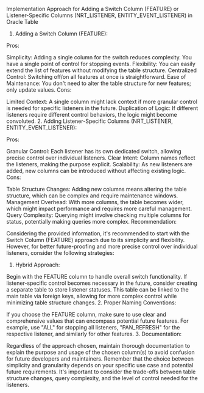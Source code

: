 Implementation Approach for Adding a Switch Column (FEATURE) or Listener-Specific Columns (NRT_LISTENER, ENTITY_EVENT_LISTENER) in Oracle Table

1. Adding a Switch Column (FEATURE):

Pros:

Simplicity: Adding a single column for the switch reduces complexity. You have a single point of control for stopping events.
Flexibility: You can easily extend the list of features without modifying the table structure.
Centralized Control: Switching off/on all features at once is straightforward.
Ease of Maintenance: You don't need to alter the table structure for new features; only update values.
Cons:

Limited Context: A single column might lack context if more granular control is needed for specific listeners in the future.
Duplication of Logic: If different listeners require different control behaviors, the logic might become convoluted.
2. Adding Listener-Specific Columns (NRT_LISTENER, ENTITY_EVENT_LISTENER):

Pros:

Granular Control: Each listener has its own dedicated switch, allowing precise control over individual listeners.
Clear Intent: Column names reflect the listeners, making the purpose explicit.
Scalability: As new listeners are added, new columns can be introduced without affecting existing logic.
Cons:

Table Structure Changes: Adding new columns means altering the table structure, which can be complex and require maintenance windows.
Management Overhead: With more columns, the table becomes wider, which might impact performance and requires more careful management.
Query Complexity: Querying might involve checking multiple columns for status, potentially making queries more complex.
Recommendation:

Considering the provided information, it's recommended to start with the Switch Column (FEATURE) approach due to its simplicity and flexibility. However, for better future-proofing and more precise control over individual listeners, consider the following strategies:

1. Hybrid Approach:

Begin with the FEATURE column to handle overall switch functionality.
If listener-specific control becomes necessary in the future, consider creating a separate table to store listener statuses. This table can be linked to the main table via foreign keys, allowing for more complex control while minimizing table structure changes.
2. Proper Naming Conventions:

If you choose the FEATURE column, make sure to use clear and comprehensive values that can encompass potential future features. For example, use "ALL" for stopping all listeners, "PAN_REFRESH" for the respective listener, and similarly for other features.
3. Documentation:

Regardless of the approach chosen, maintain thorough documentation to explain the purpose and usage of the chosen column(s) to avoid confusion for future developers and maintainers.
Remember that the choice between simplicity and granularity depends on your specific use case and potential future requirements. It's important to consider the trade-offs between table structure changes, query complexity, and the level of control needed for the listeners.




